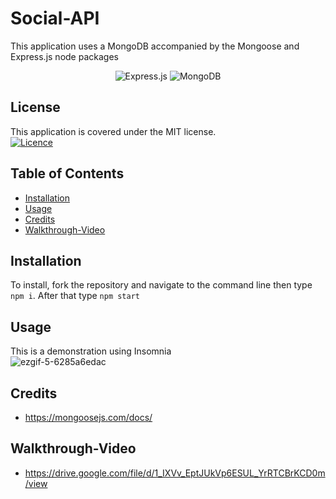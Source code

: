 # Social-API
This application uses a MongoDB accompanied by the Mongoose and Express.js node packages

<div align="center">

![Express.js](https://img.shields.io/badge/express.js-%23404d59.svg?style=for-the-badge&logo=express&logoColor=%2361DAFB)
![MongoDB](https://img.shields.io/badge/MongoDB-%234ea94b.svg?style=for-the-badge&logo=mongodb&logoColor=white)
</div>

## License
This application is covered under the MIT license. <br>
[![Licence](https://img.shields.io/github/license/Ileriayo/markdown-badges?style=for-the-badge)](./LICENSE)

## Table of Contents

- [Installation](#installation)
- [Usage](#usage)
- [Credits](#credits)
- [Walkthrough-Video](#walkthrough-video)

## Installation

To install, fork the repository and navigate to the command line then type `npm i`. After that type `npm start`


## Usage
This is a demonstration using Insomnia<br>
![ezgif-5-6285a6edac](https://github.com/Element2804/Generate-Me/assets/103654389/f0bbaf03-976b-48e1-9569-3fbc494ce29c)


## Credits
- https://mongoosejs.com/docs/

## Walkthrough-Video
- https://drive.google.com/file/d/1_IXVv_EptJUkVp6ESUL_YrRTCBrKCD0m/view